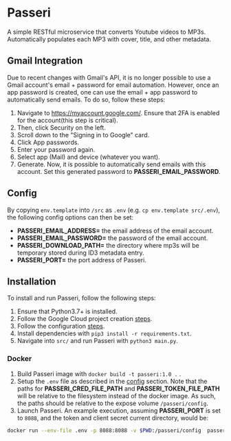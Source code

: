 # Passeri
A simple RESTful microservice that converts Youtube videos to MP3s. Automatically
populates each MP3 with cover, title, and other metadata.

## Gmail Integration
Due to recent changes with Gmail's API, it is no longer possible to use a Gmail
account's email + password for email automation. However, once an app
password is created, one can use the email + app password to automatically send
emails. To do so, follow these steps:
1. Navigate to https://myaccount.google.com/. Ensure that 2FA is enabled
   for the account(this step is critical).
2. Then, click Security on the left. 
3. Scroll down to the "Signing in to Google" card.
4. Click App passwords.
5. Enter your password again.
6. Select app (Mail) and device (whatever you want).
7. Generate. Now, it is possible to automatically send emails with this
   account. Set this generated password to **PASSERI_EMAIL_PASSWORD**.

## Config
By copying `env.template` into `/src` as `.env` (e.g. `cp env.template src/.env`),
the following config options can then be set:
- **PASSERI_EMAIL_ADDRESS=** the email address of the email account.
- **PASSERI_EMAIL_PASSWORD=** the password of the email account.
- **PASSERI_DOWNLOAD_PATH=** the directory where mp3s will be temporary stored during
    ID3 metadata entry.
- **PASSERI_PORT=** the port address of Passeri.

## Installation
To install and run Passeri, follow the following steps:
1. Ensure that Python3.7+ is installed.
2. Follow the Google Cloud project creation [steps](#gmail-integration).
3. Follow the configuration [steps](#config).
4. Install dependencies with `pip3 install -r requirements.txt`.
5. Navigate into `src/` and run Passeri with `python3 main.py`.

### Docker
1. Build Passeri image with `docker build -t passeri:1.0 .` .
2. Setup the `.env` file as described in the [config](#configuration) section. Note that
   the paths for **PASSERI_CRED_FILE_PATH** and **PASSERI_TOKEN_FILE_PATH** will be
   relative to the filesystem instead of the docker image. As such, the paths should be
   relative to the expose volume `/passeri/config`. 
3. Launch Passeri. An example execution, assuming **PASSERI_PORT** is set to `8088`, and
   the token and client secret current directory, would be:
  ```bash
  docker run --env-file .env -p 8088:8088 -v $PWD:/passeri/config  passeri:1.0